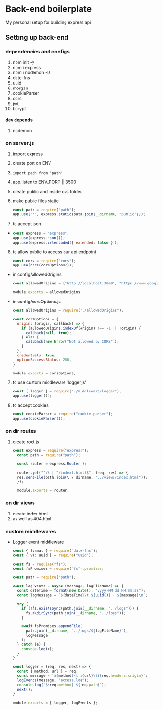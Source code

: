 # Back-end boilerplate
My personal setup for building express api

## Setting up back-end

### dependencies and configs

1. npm init -y
2. npm i express
3. npm i nodemon -D
4. date-fns
5. uuid
6. morgan
7. cookieParser
8. cors
9. jwt
10. bcrypt

#### dev depends

1. nodemon

### on server.js

1. import express
2. create port on ENV
3. `import path from 'path'`
4. app.listen to ENV_PORT || 3500
5. create public and inside css folder.
6. make public files static

   ```js
   const path = require("path");
   app.use("/", express.static(path.join(__dirname, "public")));
   ```

7. to accept json.

- ```js
  const express = "express";
  app.use(express.json());
  app.use(express.urlencoded({ extended: false }));
  ```

8. to allow public to access our api endpoint

   ```js
   const cors = require("cors");
   app.use(cors(corsOptions?));
   ```

- in config/allowedOrigins

     ```js
     const allowedOrigins = ["http://localhost:3000", "https://www.google.com"];
   
     module.exports = allowedOrigins;
     ```

- in config/corsOptions.js

     ```js
     const allowedOrigins = require("./allowedOrigins");
   
     const corsOptions = {
       origin: (origin, callback) => {
         if (allowedOrigins.indexOf(origin) !== -1 || !origin) {
           callback(null, true);
         } else {
           callback(new Error("Not allowed by CORS"));
         }
       },
       credentials: true,
       optionSuccessStatus: 200,
     };
   
     module.exports = corsOptions;
     ```

7. to use custom middleware 'logger.js'

   ```js
   const { logger } = require("./middleware/logger");
   app.use(logger());
   ```

8. to accept cookies

   ```js
   const cookieParser = require("cookie-parser");
   app.use(cookieParser());
   ```

### on dir routes

1. create root.js

   ```js
   const express = require("express");
     const path = require("path");
   
     const router = express.Router();
   
     router.get("^/$ | ^/index(.html)$", (req, res) => {
     res.sendFile(path.join(\_\_dirname, "../views/index.html"));
     });
   
     module.exports = router;
   ```

### on dir views

1. create index.html
2. as well as 404.html

### custom middlewares

- Logger event middleware

   ```js
   const { format } = require("date-fns");
   const { v4: uuid } = require("uuid");
   
   const fs = require("fs");
   const fsPromises = require("fs").promises;
   
   const path = require("path");
   
   const logEvents = async (message, logFileName) => {
     const dateTime = format(new Date(), "yyyy-MM-dd HH:mm:ss");
     const logMessage = `${dateTime}\t ${uuid()} - ${message}\n`;
   
     try {
       if (!fs.existsSync(path.join(__dirname, "../logs"))) {
         fs.mkdirSync(path.join(__dirname, "../logs"));
       }
   
       await fsPromises.appendFile(
         path.join(__dirname, `../logs/${logFileName}`),
         logMessage
       );
     } catch (e) {
       console.log(e);
     }
   };
   
   const logger = (req, res, next) => {
     const { method, url } = req;
     const message = `${method}\t ${url}\t${req.headers.origin}`;
     logEvents(message, "access.log");
     console.log(`${req.method} ${req.path}`);
     next();
   };
   
   module.exports = { logger, logEvents };
   ```
